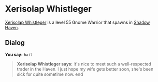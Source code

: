 # Xerisolap Whistleger



[Xerisolap Whistleger](/npc/150116) is a level 55 Gnome Warrior that spawns in [Shadow Haven](/zone/150).



## Dialog

**You say:** `hail`



>**Xerisolap Whistleger says:** It's nice to meet such a well-respected trader in the Haven. I just hope my wife gets better soon, she's been sick for quite sometime now.
end
